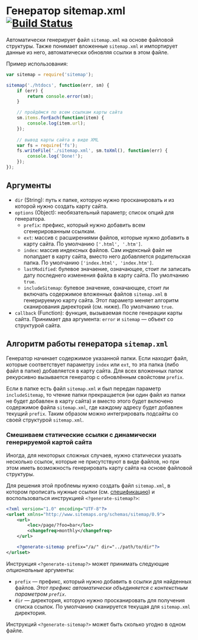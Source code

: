 # Генератор sitemap.xml [![Build Status](https://travis-ci.org/InnovaCo/sitemap.svg?branch=master)](https://travis-ci.org/InnovaCo/sitemap)

Автоматически генерирует файл `sitemap.xml` на основе файловой структуры. Также понимает вложенные `sitemap.xml` и импортирует данные из него, автоматически обновляя ссылки в этом файле.

Пример использования:

```js
var sitemap = require('sitemap');

sitemap('./htdocs', function(err, sm) {
    if (err) {
        return console.error(sm);
    }

    // пройдёмся по всем ссылкам карты сайта
    sm.items.forEach(function(item) {
        console.log(item.url);
    });
    
    // вывод карты сайта в виде XML
    var fs = require('fs');
    fs.writeFile('./sitemap.xml', sm.toXml(), function(err) {
        console.log('Done!');
    });
});
```

## Аргументы

* `dir` (String): путь к папке, которую нужно просканировать и из которой нужно создать карту сайта.
* `options` (Object): необязательный параметр; список опций для генератора.
    * `prefix`: префикс, который нужно добавить всем сгенерированным ссылкам.
    * `ext`: массив с расширениями файлов, которые нужно добавить в карту сайта. По умолчанию `['.html', '.htm']`.
    * `index`: массив индексных файлов. Сам индексный файл не попапдает в карту сайта, вместо него добавляется родительская папка. По умолчанию `['index.html', 'index.htm']`.
    * `lastModified`: булевое значаение, означающее, стоит ли записать дату последнего изменения файла в карту сайта. По умолчанию `true`.
    * `includeSitemap`: булевое значение, означающее, стоит ли включать содержимое вложенных файлов `sitemap.xml` в генерируемую карту сайта. Этот параметр меняет алгоритм сканирования директорий (см. ниже). По умолчанию `true`.
* `callback` (Function): функция, вызываемая после генерации карты сайта. Принимает два аргумента: `error` и `sitemap` — объект со структурой сайта.

## Алгоритм работы генератора `sitemap.xml`

Генератор начинает содержимое указанной папки. Если находит файл, которые соответствует параметру `index` или `ext`, то эта папка (либо файл в папке) добавляется в карту сайта. Для всех вложенных папок рекурсивно вызывается генератор с обновлённым свойстовм `prefix`.

Если в папке есть файл `sitemap.xml` и был передан параметр `includeSitemap`, то чтение папки прекращается (ни один файл из папки не будет добавлен в карту сайта) и вместо этого будет включено содержимое файла `sitemap.xml`, где каждому адресу будет добавлен текущий `prefix`. Таким образом можно интегрировать подсайты со своей структурой `sitemap.xml`.

### Смешиваем статические ссылки с динамически генерируемой картой сайта

Иногда, для некоторых сложных случаев, нужно статически указать несколько ссылок, которые не присутствуют в виде файлов, но при этом иметь возможность генерировать карту сайта на основе файловой структуры.

Для решения этой проблемы нужно создать файл `sitemap.xml`, в котором прописать нужные ссылки (см. [спецификацию](http://www.sitemaps.org/protocol.html)) и воспользоваться инструкцией `<?generate-sitemap?>`:

```xml
<?xml version="1.0" encoding="UTF-8"?>
<urlset xmlns="http://www.sitemaps.org/schemas/sitemap/0.9">
    <url>
        <loc>/page/?foo=bar</loc>
        <changefreq>monthly</changefreq>
    </url>

    <?generate-sitemap prefix="/a/" dir="../path/to/dir"?>
</urlset>
```

Инструкция `<?generate-sitemap?>` может принимать следующие *опциональные* аргументы:

* `prefix` — префикс, который нужно добавить в ссылки для найденных файлов. *Этот префикс автоматически объединяется с контекстным параметром `prefix`*.
* `dir` — директория, которую нужно просканировать для получения списка ссылок. По умолчанию сканируется текущая для `sitemap.xml` директория.

Инструкций `<?generate-sitemap?>` может быть сколько угодно в одном файле.
